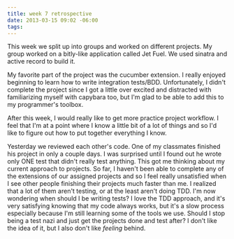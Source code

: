 ```yaml
---
title: week 7 retrospective
date: 2013-03-15 09:02 -06:00
tags:
---
```


This week we split up into groups and worked on different projects. My group
worked on a bitly-like application called Jet Fuel. We used sinatra and active
record to build it.

My favorite part of the project was the cucumber extension. I really enjoyed
beginning to learn how to write integration tests/BDD. Unfortunately, I didn't
complete the project since I got a little over excited and distracted with
familiarizing myself with capybara too, but I'm glad to be able to add this to
my programmer's toolbox.

After this week, I would really like to get more practice project workflow.
I feel that I'm at a point where I know a little bit of a lot of things and so
I'd like to figure out how to put together everything I know.

Yesterday we reviewed each other's code. One of my classmates finished his
project in only a couple days. I was surprised until I found out he wrote only
ONE test that didn't really test anything. This got me thinking about my current
approach to projects. So far, I haven't been able to complete any of the
extensions of our assigned projects and so I feel really unsatisfied when I see
other people finishing their projects much faster than me. I realized that a lot
of them aren't testing, or at the least aren't doing TDD. I'm now wondering when
should I be writing tests? I love the TDD approach, and it's very satisfying
knowing that my code always works, but it's a slow process especially because
I'm still learning some of the tools we use. Should I stop being a test nazi and
just get the projects done and test after? I don't like the idea of it, but
I also don't like *feeling* behind.

